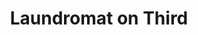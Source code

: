 ---
title: "Laundromat on Third"
url: /truth-or-consequences/laundromat-on-third/
shop: Wäscherei
---